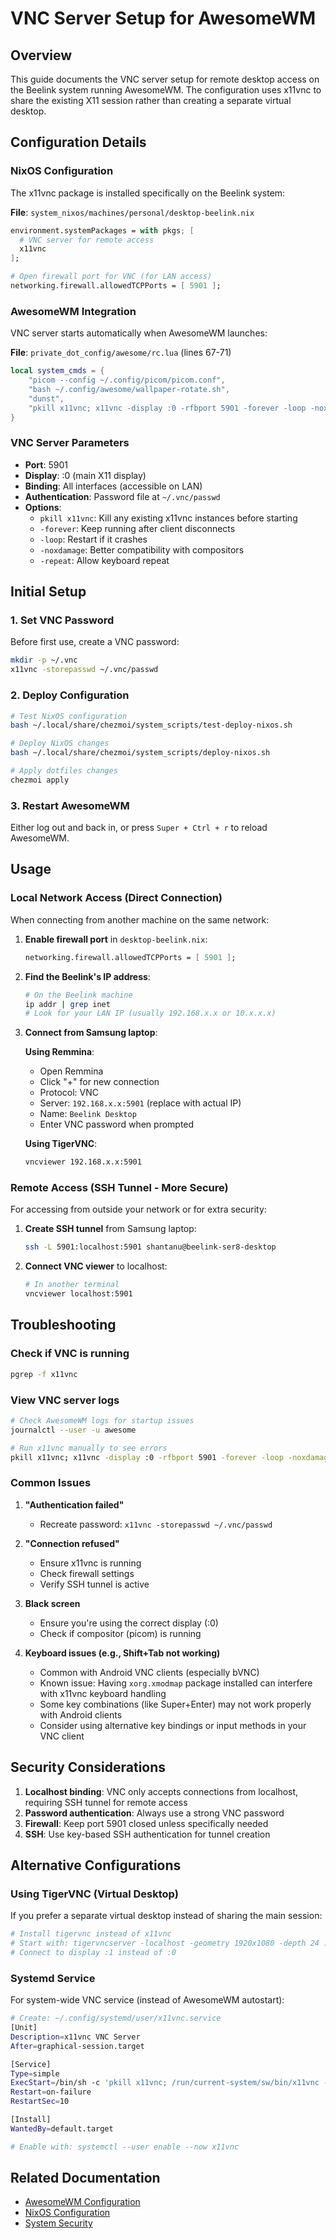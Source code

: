 # VNC Server Setup for AwesomeWM

## Overview

This guide documents the VNC server setup for remote desktop access on the Beelink system running AwesomeWM. The configuration uses x11vnc to share the existing X11 session rather than creating a separate virtual desktop.

## Configuration Details

### NixOS Configuration

The x11vnc package is installed specifically on the Beelink system:

**File**: `system_nixos/machines/personal/desktop-beelink.nix`
```nix
environment.systemPackages = with pkgs; [
  # VNC server for remote access
  x11vnc
];

# Open firewall port for VNC (for LAN access)
networking.firewall.allowedTCPPorts = [ 5901 ];
```

### AwesomeWM Integration

VNC server starts automatically when AwesomeWM launches:

**File**: `private_dot_config/awesome/rc.lua` (lines 67-71)
```lua
local system_cmds = {
    "picom --config ~/.config/picom/picom.conf",
    "bash ~/.config/awesome/wallpaper-rotate.sh",
    "dunst",
    "pkill x11vnc; x11vnc -display :0 -rfbport 5901 -forever -loop -noxdamage -repeat -rfbauth ~/.vnc/passwd",
}
```

### VNC Server Parameters

- **Port**: 5901
- **Display**: :0 (main X11 display)
- **Binding**: All interfaces (accessible on LAN)
- **Authentication**: Password file at `~/.vnc/passwd`
- **Options**:
  - `pkill x11vnc`: Kill any existing x11vnc instances before starting
  - `-forever`: Keep running after client disconnects
  - `-loop`: Restart if it crashes
  - `-noxdamage`: Better compatibility with compositors
  - `-repeat`: Allow keyboard repeat

## Initial Setup

### 1. Set VNC Password

Before first use, create a VNC password:

```bash
mkdir -p ~/.vnc
x11vnc -storepasswd ~/.vnc/passwd
```

### 2. Deploy Configuration

```bash
# Test NixOS configuration
bash ~/.local/share/chezmoi/system_scripts/test-deploy-nixos.sh

# Deploy NixOS changes
bash ~/.local/share/chezmoi/system_scripts/deploy-nixos.sh

# Apply dotfiles changes
chezmoi apply
```

### 3. Restart AwesomeWM

Either log out and back in, or press `Super + Ctrl + r` to reload AwesomeWM.

## Usage

### Local Network Access (Direct Connection)

When connecting from another machine on the same network:

1. **Enable firewall port** in `desktop-beelink.nix`:
   ```nix
   networking.firewall.allowedTCPPorts = [ 5901 ];
   ```

2. **Find the Beelink's IP address**:
   ```bash
   # On the Beelink machine
   ip addr | grep inet
   # Look for your LAN IP (usually 192.168.x.x or 10.x.x.x)
   ```

3. **Connect from Samsung laptop**:
   
   **Using Remmina**:
   - Open Remmina
   - Click "+" for new connection
   - Protocol: VNC
   - Server: `192.168.x.x:5901` (replace with actual IP)
   - Name: `Beelink Desktop`
   - Enter VNC password when prompted
   
   **Using TigerVNC**:
   ```bash
   vncviewer 192.168.x.x:5901
   ```

### Remote Access (SSH Tunnel - More Secure)

For accessing from outside your network or for extra security:

1. **Create SSH tunnel** from Samsung laptop:
   ```bash
   ssh -L 5901:localhost:5901 shantanu@beelink-ser8-desktop
   ```

2. **Connect VNC viewer** to localhost:
   ```bash
   # In another terminal
   vncviewer localhost:5901
   ```

## Troubleshooting

### Check if VNC is running

```bash
pgrep -f x11vnc
```

### View VNC server logs

```bash
# Check AwesomeWM logs for startup issues
journalctl --user -u awesome

# Run x11vnc manually to see errors
pkill x11vnc; x11vnc -display :0 -rfbport 5901 -forever -loop -noxdamage -repeat -rfbauth ~/.vnc/passwd
```

### Common Issues

1. **"Authentication failed"**
   - Recreate password: `x11vnc -storepasswd ~/.vnc/passwd`

2. **"Connection refused"**
   - Ensure x11vnc is running
   - Check firewall settings
   - Verify SSH tunnel is active

3. **Black screen**
   - Ensure you're using the correct display (:0)
   - Check if compositor (picom) is running

4. **Keyboard issues (e.g., Shift+Tab not working)**
   - Common with Android VNC clients (especially bVNC)
   - Known issue: Having `xorg.xmodmap` package installed can interfere with x11vnc keyboard handling
   - Some key combinations (like Super+Enter) may not work properly with Android clients
   - Consider using alternative key bindings or input methods in your VNC client

## Security Considerations

1. **Localhost binding**: VNC only accepts connections from localhost, requiring SSH tunnel for remote access
2. **Password authentication**: Always use a strong VNC password
3. **Firewall**: Keep port 5901 closed unless specifically needed
4. **SSH**: Use key-based SSH authentication for tunnel creation

## Alternative Configurations

### Using TigerVNC (Virtual Desktop)

If you prefer a separate virtual desktop instead of sharing the main session:

```bash
# Install tigervnc instead of x11vnc
# Start with: tigervncserver -localhost -geometry 1920x1080 -depth 24 :1
# Connect to display :1 instead of :0
```

### Systemd Service

For system-wide VNC service (instead of AwesomeWM autostart):

```bash
# Create: ~/.config/systemd/user/x11vnc.service
[Unit]
Description=x11vnc VNC Server
After=graphical-session.target

[Service]
Type=simple
ExecStart=/bin/sh -c 'pkill x11vnc; /run/current-system/sw/bin/x11vnc -display :0 -auth guess -forever -loop -noxdamage -repeat -rfbauth %h/.vnc/passwd -rfbport 5901'
Restart=on-failure
RestartSec=10

[Install]
WantedBy=default.target

# Enable with: systemctl --user enable --now x11vnc
```

## Related Documentation

- [AwesomeWM Configuration](../awesome/README.md)
- [NixOS Configuration](./NixOS%20Configuration.md)
- [System Security](../WORK_MACHINE_SAFETY.md)
